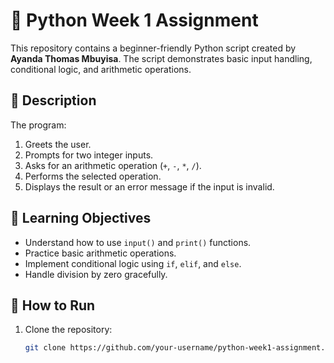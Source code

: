 # 🧮 Python Week 1 Assignment

This repository contains a beginner-friendly Python script created by **Ayanda Thomas Mbuyisa**. The script demonstrates basic input handling, conditional logic, and arithmetic operations.

## 📄 Description

The program:
1. Greets the user.
2. Prompts for two integer inputs.
3. Asks for an arithmetic operation (`+`, `-`, `*`, `/`).
4. Performs the selected operation.
5. Displays the result or an error message if the input is invalid.

## 🧠 Learning Objectives

- Understand how to use `input()` and `print()` functions.
- Practice basic arithmetic operations.
- Implement conditional logic using `if`, `elif`, and `else`.
- Handle division by zero gracefully.

## 🚀 How to Run

1. Clone the repository:
   ```bash
   git clone https://github.com/your-username/python-week1-assignment.git
